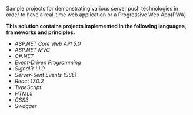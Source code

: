 <p>
		Sample projects for demonstrating various server push technologies in order to have a real-time web application or a Progressive Web App(PWA).
</p>
<p>
	<b>
		This solution contains projects implemented in the following languages, frameworks and principles:
    </b>
</p>
<ul>
	<li><em>ASP.NET Core Web API 5.0</em></li>
	<li><em>ASP.NET MVC</em></li>
	<li><em>C#.NET</em></li>
	<li><em>Event-Driven Programming</em></li>		
	<li><em>SignalR 1.1.0</em></li>
	<li><em>Server-Sent Events (SSE)</em></li>
	<li><em>React 17.0.2</em></li>	
	<li><em>TypeScript</em></li>
	<li><em>HTML5</em></li>
	<li><em>CSS3</em></li>
	<li><em>Swagger</em></li>	
</ul>